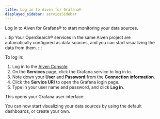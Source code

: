 ```yaml
---
title: Log in to Aiven for Grafana®
displayed_sidebar: serviceSidebar
---
```


Log in to Aiven for Grafana® to start monitoring your data sources.

:::tip
Your OpenSearch® services in the same Aiven project are
automatically configured as data sources, and you can start
visualizing the data from them.
:::

To log in:

1.  Log in to the [Aiven Console](https://console.aiven.io/).
2.  On the **Services** page, click the Grafana service to log in to.
3.  Note down your **User** and **Password** from the **Connection
    information**.
4.  Click the **Service URI** to open the Grafana login page.
5.  Type in your user name and password, and click **Log in**.

This opens your Grafana user interface.

You can now start visualizing your data sources by using the default
dashboards, or create your own.
